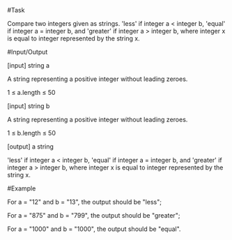 #Task

Compare two integers given as strings. 'less' if integer a < integer b, 'equal' if integer a = integer b, and 'greater' if integer a > integer b, where integer x is equal to integer represented by the string x.

#Input/Output

[input] string a

A string representing a positive integer without leading zeroes.

1 ≤ a.length ≤ 50

[input] string b

A string representing a positive integer without leading zeroes.

1 ≤ b.length ≤ 50

[output] a string

'less' if integer a < integer b, 'equal' if integer a = integer b, and 'greater' if integer a > integer b, where integer x is equal to integer represented by the string x.

#Example

For a = "12" and b = "13", the output should be "less";

For a = "875" and b = "799", the output should be "greater";

For a = "1000" and b = "1000", the output should be "equal".
